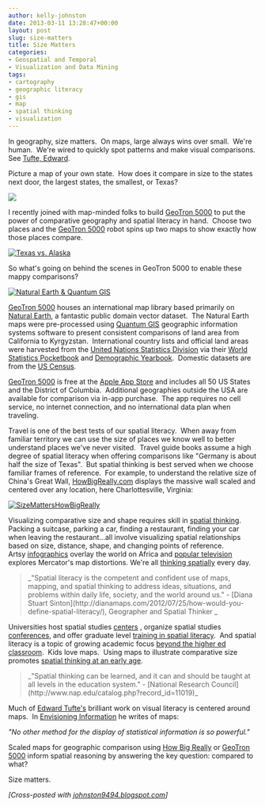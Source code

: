 ```yaml
---
author: kelly-johnston
date: 2013-03-11 13:28:47+00:00
layout: post
slug: size-matters
title: Size Matters
categories:
- Geospatial and Temporal
- Visualization and Data Mining
tags:
- cartography
- geographic literacy
- gis
- map
- spatial thinking
- visualization
---
```


In geography, size matters.  On maps, large always wins over small.  We're human.  We're wired to quickly spot patterns and make visual comparisons.  See [Tufte, Edward](http://www.edwardtufte.com/tufte/books_vdqi).

Picture a map of your own state.  How does it compare in size to the states next door, the largest states, the smallest, or Texas?

[![](http://www.cardcow.com/images/set57/card00212_fr.jpg)](http://www.cardcow.com/images/set57/card00212_fr.jpg)

I recently joined with map-minded folks to build [GeoTron 5000](http://www.geotron5000.com) to put the power of comparative geography and spatial literacy in hand.  Choose two places and the [GeoTron 5000](http://www.geotron5000.com) robot spins up two maps to show exactly how those places compare.

[![Texas vs. Alaska](http://static.scholarslab.org/wp-content/uploads/2013/03/SizeMattersAKTX.png)](http://www.geotron5000.com)

So what's going on behind the scenes in GeoTron 5000 to enable these mappy comparisons?

[![Natural Earth & Quantum GIS](http://static.scholarslab.org/wp-content/uploads/2013/02/SizeMattersSoftwareGroup.png)](http://www.naturalearthdata.com/)

[GeoTron 5000](http://www.geotron5000.com) houses an international map library based primarily on [Natural Earth](http://www.naturalearthdata.com), a fantastic public domain vector dataset.  The Natural Earth maps were pre-processed using [Quantum GIS](http://www.qgis.org) geographic information systems software to present consistent comparisons of land area from California to Kyrgyzstan.  International country lists and official land areas were harvested from the [United Nations Statistics Division](http://unstats.un.org/unsd/methods/m49/m49regin.htm) via their [World Statistics Pocketbook](http://unstats.un.org/unsd/pocketbook/Pocketbook%202011.pdf) and [Demographic Yearbook](http://unstats.un.org/unsd/demographic/products/dyb/dyb2011.htm).  Domestic datasets are from the [US Census](http://census.gov).

[GeoTron 5000](http://www.geotron5000.com) is free at the [Apple App Store](https://itunes.apple.com/us/app/geotron-5000/id539954589?ls=1&mt=8) and includes all 50 US States and the District of Columbia.  Additional geographies outside the USA are available for comparison via in-app purchase.  The app requires no cell service, no internet connection, and no international data plan when traveling.

Travel is one of the best tests of our spatial literacy.  When away from familiar territory we can use the size of places we know well to better understand places we've never visited.  Travel guide books assume a high degree of spatial literacy when offering comparisons like "Germany is about half the size of Texas".  But spatial thinking is best served when we choose familiar frames of reference.  For example, to understand the relative size of China's Great Wall, [HowBigReally.com](http://howbigreally.com/) displays the massive wall scaled and centered over any location, here Charlottesville, Virginia:

[![SizeMattersHowBigReally](http://static.scholarslab.org/wp-content/uploads/2013/02/SizeMattersHowBigReally.png)](http://static.scholarslab.org/wp-content/uploads/2013/02/SizeMattersHowBigReally.png)

Visualizing comparative size and shape requires skill in [spatial thinking](http://www.ncbi.nlm.nih.gov/pmc/articles/pmc2863328/). Packing a suitcase, parking a car, finding a restaurant, finding your car when leaving the restaurant...all involve visualizing spatial relationships based on size, distance, shape, and changing points of reference.  Artsy [infographics](http://static02.mediaite.com/geekosystem/uploads/2010/10/true-size-of-africa.jpg) overlay the world on Africa and [popular television](http://www.youtube.com/watch?v=n8zBC2dvERM) explores Mercator's map distortions. We're all [thinking spatially](http://convergence.ucsb.edu/article/spatial-thinking) every day.


<blockquote>_"Spatial literacy is the competent and confident use of maps, mapping, and spatial thinking to address ideas, situations, and problems within daily life, society, and the world around us." - [Diana Stuart Sinton](http://dianamaps.com/2012/07/25/how-would-you-define-spatial-literacy/), Geographer and Spatial Thinker
_</blockquote>


Universities host spatial studies [centers](http://www.spatial.ucsb.edu/) , organize spatial studies [conferences](http://digitalcommons.bucknell.edu/bugisconf/), and offer graduate level [training in spatial literacy](http://www.redlands.edu/academics/school-of-education/9762.aspx).  And spatial literacy is a topic of growing academic focus [beyond the higher ed classroom](http://www.isat.jmu.edu/geospatialsemester/).  Kids love maps.  Using maps to illustrate comparative size promotes [spatial thinking at an early age](http://www.temple.edu/psychology/newcombe/documents/early_ed_for_spatial.pdf).


<blockquote>_"Spatial thinking can be learned, and it can and should be taught at all levels in the education system." - [National Research Council](http://www.nap.edu/catalog.php?record_id=11019)_</blockquote>


Much of [Edward Tufte's](http://www.edwardtufte.com/tufte/) brilliant work on visual literacy is centered around maps.  In [Envisioning Information](http://www.edwardtufte.com/tufte/books_ei) he writes of maps:


_"No other method for the display of statistical information is so powerful."_


Scaled maps for geographic comparison using [How Big Really](http://howbigreally.com/) or [GeoTron 5000](http://www.geotron5000.com) inform spatial reasoning by answering the key question: compared to what?

Size matters.

_[Cross-posted with [johnston9494.blogspot.com](http://johnston9494.blogspot.com/2013/03/539-size-matters.html)]_
